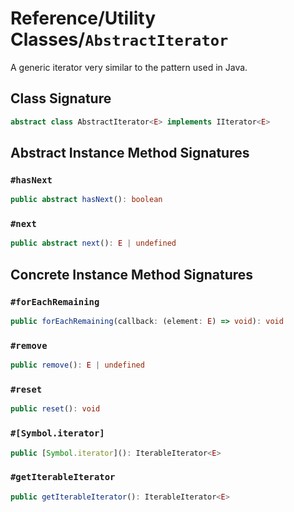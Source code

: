 # Reference/Utility Classes/`AbstractIterator`

A generic iterator very similar to the pattern used in Java.

## Class Signature

```typescript
abstract class AbstractIterator<E> implements IIterator<E>
```

## Abstract Instance Method Signatures

### `#hasNext`

```typescript
public abstract hasNext(): boolean
```

### `#next`

```typescript
public abstract next(): E | undefined
```

## Concrete Instance Method Signatures

### `#forEachRemaining`

```typescript
public forEachRemaining(callback: (element: E) => void): void
```

### `#remove`

```typescript
public remove(): E | undefined
```

### `#reset`

```typescript
public reset(): void
```

### `#[Symbol.iterator]`

```typescript
public [Symbol.iterator](): IterableIterator<E>
```

### `#getIterableIterator`

```typescript
public getIterableIterator(): IterableIterator<E>
```
